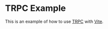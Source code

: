 # TRPC Example
This is an example of how to use [TRPC](https://trpc.io) with [Vite](https://vitejs.dev).
